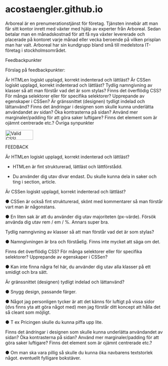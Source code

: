 # acostaengler.github.io

Arboreal är en prenumerationstjänst för företag. Tjänsten innebär att man får sitt kontor inrett med växter med hjälp av experter från Arboreal. Sedan betalar man en månadskostnad för att få nya växter levererade och placerade på kontoret varje månad eller vecka beroende på vilken prisplan man har valt. Arboreal har sin kundgrupp bland små till medelstora IT-företag i stockholmsområdet.

Feedbackpunkter

Förslag på feedbackpunkter:

Är HTMLen logiskt upplagd, korrekt indenterad och lättläst?
Är CSSen logiskt upplagd, korrekt indenterad och lättläst?
Tydlig namngivning av klasser så att man förstår vad det är som stylas?
Finns det överflödig CSS? För många selektorer eller för specifika selektorer? Upprepande av egenskaper i CSSen?
Är gränssnittet (designen) tydligt indelad och lättanvänd?
Finns det ändringar i designen som skulle kunna underlätta användandet av sidan? Öka kontrasterna på sidan? Använd mer marginaler/padding för att göra saker luftigare? Finns det element som är ojämnt centrerade etc.?
Övriga synpunkter

<p>
    <a href="https://jigsaw.w3.org/css-validator/check/referer">
        <img style="border:0;width:88px;height:31px"
            src="https://jigsaw.w3.org/css-validator/images/vcss"
            alt="Valid CSS!" />
    </a>
</p>
    
FEEDBACK


Är HTMLen logiskt upplagd, korrekt indenterad och lättläst?

 - HTMLen är fint strukturerad, lättläst och lättförstådd.

 - Du använder dig utav divar endast. Du skulle kunna dela in saker och ting i section, article.

Är CSSen logiskt upplagd, korrekt indenterad och lättläst?

● CSSen är också fint strukturerad, skönt med kommentarer så man förstår vart man är någonstans.

● En liten sak är att du använder dig utav majoriteten (px-värde). Försök använda dig utav rem / em / %. Annars super bra.

Tydlig namngivning av klasser så att man förstår vad det är som stylas?

● Namngivningen är bra och förståelig. Finns inte mycket att säga om det.

Finns det överflödig CSS? För många selektorer eller för specifika selektorer? Upprepande av egenskaper i CSSen?

● Kan inte finna några fel här, du använder dig utav alla klasser på ett smidigt och bra sätt.

Är gränssnittet (designen) tydligt indelad och lättanvänd?

● Snygg design, passande färger.

● Något jag personligen tycker är att det känns för luftigt på vissa sidor (dvs finns yta att göra något med) men jag förstår   ditt koncept att hålla det så cleant som möjligt.

● T ex Pricingen skulle du kunna piffa upp lite.

Finns det ändringar i designen som skulle kunna underlätta användandet av sidan? Öka kontrasterna på sidan? Använd mer marginaler/padding för att göra saker luftigare? Finns det element som är ojämnt centrerade etc.?

● Om man ska vara pillig så skulle du kunna öka navbarens textstorlek något. eventuellt fylligare bokstäver.
